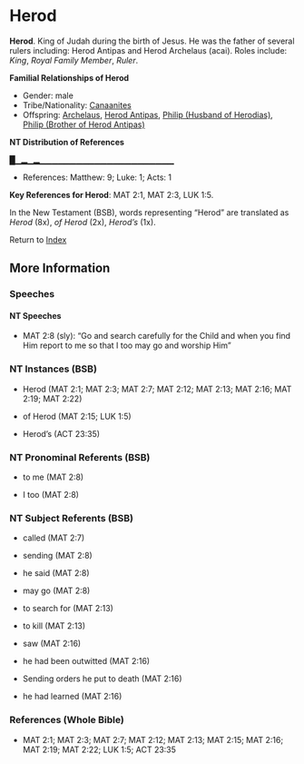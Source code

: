 # Herod
**Herod**. 
King of Judah during the birth of Jesus. He was the father of several rulers including: Herod Antipas and Herod Archelaus (acai). 
Roles include: 
_King_, _Royal Family Member_, _Ruler_. 




**Familial Relationships of Herod**


* Gender: male
* Tribe/Nationality: [Canaanites](../../../groups/md/acai/Canaan.md)
* Offspring: [Archelaus](Archelaus.md), [Herod Antipas](Herod.2.md), [Philip (Husband of Herodias)](Philip.2.md), [Philip (Brother of Herod Antipas)](Philip.3.md)


**NT Distribution of References**

█▁▂▁▂▁▁▁▁▁▁▁▁▁▁▁▁▁▁▁▁▁▁▁▁▁▁
* References: Matthew: 9; Luke: 1; Acts: 1



**Key References for Herod**: 
MAT 2:1, MAT 2:3, LUK 1:5. 




In the New Testament (BSB), words representing “Herod” are translated as 
*Herod* (8x), *of Herod* (2x), *Herod’s* (1x). 


Return to [Index](00-Index.md)

## More Information

### Speeches

#### NT Speeches

* MAT 2:8 (sly): “Go and search carefully for the Child and when you find Him report to me so that I too may go and worship Him”

### NT Instances (BSB)

* Herod (MAT 2:1; MAT 2:3; MAT 2:7; MAT 2:12; MAT 2:13; MAT 2:16; MAT 2:19; MAT 2:22)

* of Herod (MAT 2:15; LUK 1:5)

* Herod’s (ACT 23:35)



### NT Pronominal Referents (BSB)

* to me (MAT 2:8)

* I too (MAT 2:8)



### NT Subject Referents (BSB)

* called (MAT 2:7)

* sending (MAT 2:8)

* he said (MAT 2:8)

* may go (MAT 2:8)

* to search for (MAT 2:13)

* to kill (MAT 2:13)

* saw (MAT 2:16)

* he had been outwitted (MAT 2:16)

* Sending orders he put to death (MAT 2:16)

* he had learned (MAT 2:16)



### References (Whole Bible)

* MAT 2:1; MAT 2:3; MAT 2:7; MAT 2:12; MAT 2:13; MAT 2:15; MAT 2:16; MAT 2:19; MAT 2:22; LUK 1:5; ACT 23:35



